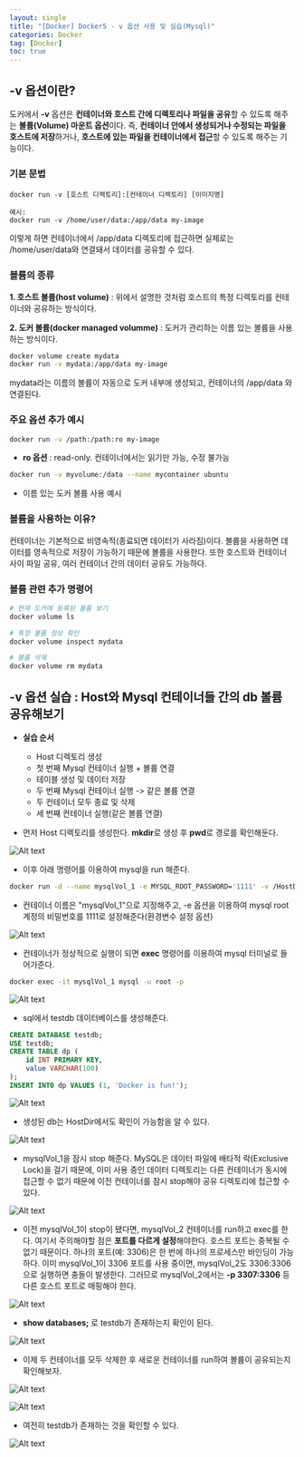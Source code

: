 ```yaml
---
layout: single
title: "[Docker] Docker5 - v 옵션 사용 및 실습(Mysql)"
categories: Docker
tag: [Docker]
toc: true
---
```


## -v 옵션이란?
 도커에서 **-v** 옵션은 **컨테이너와 호스트 간에 디렉토리나 파일을 공유**할 수 있도록 해주는 **볼륨(Volume) 마운트 옵션**이다. 즉, **컨테이너 안에서 생성되거나 수정되는 파일을 호스트에 저장**하거나, **호스트에 있는 파일을 컨테이너에서 접근**할 수 있도록 해주는 기능이다.

### 기본 문법

```
docker run -v [호스트 디렉토리]:[컨테이너 디렉토리] [이미지명]

예시:
docker run -v /home/user/data:/app/data my-image
```

 이렇게 하면 컨테이너에서 /app/data 디렉토리에 접근하면 실제로는 /home/user/data와 연결돼서 데이터를 공유할 수 있다.

### 볼륨의 종류

**1. 호스트 볼륨(host volume)** : 위에서 설명한 것처럼 호스트의 특정 디렉토리를 컨테이너와 공유하는 방식이다.

**2. 도커 볼륨(docker managed volumme)** : 도커가 관리하는 이름 있는 볼륨을 사용하는 방식이다.

```bash
docker volume create mydata
docker run -v mydata:/app/data my-image
```

 mydata라는 이름의 볼륨이 자동으로 도커 내부에 생성되고, 컨테이너의 /app/data 와 연결된다.

### 주요 옵션 추가 예시

```bash
docker run -v /path:/path:ro my-image
```

 - **ro 옵션** : read-only. 컨테이너에서는 읽기만 가능, 수정 불가능

```bash
docker run -v myvolume:/data --name mycontainer ubuntu
```

 - 이름 있는 도커 볼륨 사용 예시

### 볼륨을 사용하는 이유?
 컨테이너는 기본적으로 비영속적(종료되면 데이터가 사라짐)이다. 볼륨을 사용하면 데이터를 영속적으로 저장이 가능하기 때문에 볼륨을 사용한다. 또한 호스트와 컨테이너 사이 파일 공유, 여러 컨테이너 간의 데이터 공유도 가능하다.

### 볼륨 관련 추가 명령어

```bash
# 현재 도커에 등록된 볼륨 보기
docker volume ls
```

```bash
# 특정 볼륨 정보 확인
docker volume inspect mydata
```

```bash
# 볼륨 삭제
docker volume rm mydata
```

## -v 옵션 실습 : Host와 Mysql 컨테이너들 간의 db 볼륨 공유해보기

- **실습 순서**
    - Host 디렉토리 생성
    - 첫 번째 Mysql 컨테이너 실행 + 볼륨 연결
    - 테이블 생성 및 데이터 저장
    - 두 번째 Mysql 컨테이너 실행 -> 같은 볼륨 연결
    - 두 컨테이너 모두 종료 및 삭제
    - 세 번째 컨테이너 실행(같은 볼륨 연결)

 - 먼저 Host 디렉토리를 생성한다. **mkdir**로 생성 후 **pwd**로 경로를 확인해둔다.

![Alt text](/assets/DKimages/HW2_HostDirectory.png)

 - 이후 아래 명령어를 이용하여 mysql을 run 해준다.

```bash
docker run -d --name mysqlVol_1 -e MYSQL_ROOT_PASSWORD='1111' -v /HostDirPath:/var/lib/mysql -p 3306:3306 mysql
```

 - 컨테이너 이름은 "mysqlVol_1"으로 지정해주고, -e 옵션을 이용하여 mysql root 계정의 비밀번호를 1111로 설정해준다(환경변수 설정 옵션)

![Alt text](/assets/DKimages/HW2_runVOL1.png)

 - 컨테이너가 정상적으로 실행이 되면 **exec** 명령어를 이용하여 mysql 터미널로 들어가준다.

```bash
docker exec -it mysqlVol_1 mysql -u root -p 
```

![Alt text](/assets/DKimages/HW2_execVOL1.png)

 - sql에서 testdb 데이터베이스를 생성해준다.

```sql
CREATE DATABASE testdb;
USE testdb;
CREATE TABLE dp (
    id INT PRIMARY KEY,
    value VARCHAR(100)
);
INSERT INTO dp VALUES (1, 'Docker is fun!');
```

![Alt text](/assets/DKimages/HW2_createdbtest.png)

 - 생성된 db는 HostDir에서도 확인이 가능함을 알 수 있다.

![Alt text](/assets/DKimages/HW2_CheckHostDir.png)

 - mysqlVol_1을 잠시 stop 해준다. MySQL은 데이터 파일에 배타적 락(Exclusive Lock)을 걸기 때문에, 이미 사용 중인 데이터 디렉토리는 다른 컨테이너가 동시에 접근할 수 없기 때문에 이전 컨테이너를 잠시 stop해야 공유 디렉토리에 접근할 수 있다.

![Alt text](/assets/DKimages/HW2_stopVOL1.png)

 - 이전 mysqlVol_1이 stop이 됐다면, mysqlVol_2 컨테이너를 run하고 exec를 한다. 여기서 주의해야할 점은 **포트를 다르게 설정**해야한다. 호스트 포트는 중복될 수 없기 때문이다. 하나의 포트(예: 3306)은 한 번에 하나의 프로세스만 바인딩이 가능하다. 이미 mysqlVol_1이 3306 포트를 사용 중이면, mysqlVol_2도 3306:3306으로 실행하면 충돌이 발생한다. 그러므로 mysqlVol_2에서는 **-p 3307:3306** 등 다른 호스트 포트로 매핑해야 한다.

![Alt text](/assets/DKimages/HW2_runVOL2.png)

 - **show databases;** 로 testdb가 존재하는지 확인이 된다.

![Alt text](/assets/DKimages/HW2_showDBVOL2.png)

 - 이제 두 컨테이너를 모두 삭제한 후 새로운 컨테이너를 run하여 볼륨이 공유되는지 확인해보자.

![Alt text](/assets/DKimages/HW2_delCONT.png)

![Alt text](/assets/DKimages/HW2_runVOL3.png)

 - 여전히 testdb가 존재하는 것을 확인할 수 있다.

![Alt text](/assets/DKimages/HW2_showDBVOL3.png)